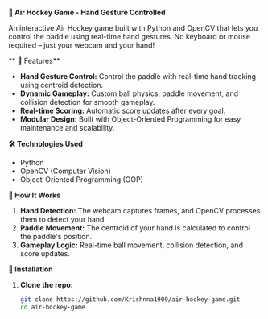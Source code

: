 **🏒 Air Hockey Game - Hand Gesture Controlled**

An interactive Air Hockey game built with Python and OpenCV that lets you control the paddle using real-time hand gestures. No keyboard or mouse required – just your webcam and your hand!

** 🚀 Features**
- **Hand Gesture Control:** Control the paddle with real-time hand tracking using centroid detection.
- **Dynamic Gameplay:** Custom ball physics, paddle movement, and collision detection for smooth gameplay.
- **Real-time Scoring:** Automatic score updates after every goal.
- **Modular Design:** Built with Object-Oriented Programming for easy maintenance and scalability.

**🛠️ Technologies Used**
- Python
- OpenCV (Computer Vision)
- Object-Oriented Programming (OOP)

**📸 How It Works**
1. **Hand Detection:** The webcam captures frames, and OpenCV processes them to detect your hand.
2. **Paddle Movement:** The centroid of your hand is calculated to control the paddle's position.
3. **Gameplay Logic:** Real-time ball movement, collision detection, and score updates.

**🔧 Installation**
1. **Clone the repo:**
   ```bash
   git clone https://github.com/Krishnna1909/air-hockey-game.git
   cd air-hockey-game
